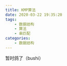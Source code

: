 ```yaml
---
title: KMP算法
date: 2020-03-22 19:35:20
tags:
    - 数据结构
    - 算法
    - 串匹配
categories:
    - 数据结构
---
```


暂时鸽了（bushi）

<!-- more -->